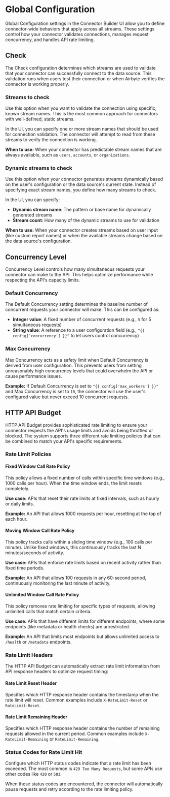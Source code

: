 # Global Configuration

Global Configuration settings in the Connector Builder UI allow you to define connector-wide behaviors that apply across all streams. These settings control how your connector validates connections, manages request concurrency, and handles API rate limiting.

## Check

The Check configuration determines which streams are used to validate that your connector can successfully connect to the data source. This validation runs when users test their connection or when Airbyte verifies the connector is working properly.

### Streams to check

Use this option when you want to validate the connection using specific, known stream names. This is the most common approach for connectors with well-defined, static streams.

In the UI, you can specify one or more stream names that should be used for connection validation. The connector will attempt to read from these streams to verify the connection is working.

**When to use:** When your connector has predictable stream names that are always available, such as `users`, `accounts`, or `organizations`.

### Dynamic streams to check

Use this option when your connector generates streams dynamically based on the user's configuration or the data source's current state. Instead of specifying exact stream names, you define how many streams to check.

In the UI, you can specify:
- **Dynamic stream name**: The pattern or base name for dynamically generated streams
- **Stream count**: How many of the dynamic streams to use for validation

**When to use:** When your connector creates streams based on user input (like custom report names) or when the available streams change based on the data source's configuration.

## Concurrency Level

Concurrency Level controls how many simultaneous requests your connector can make to the API. This helps optimize performance while respecting the API's capacity limits.

### Default Concurrency

The Default Concurrency setting determines the baseline number of concurrent requests your connector will make. This can be configured as:

- **Integer value**: A fixed number of concurrent requests (e.g., `5` for 5 simultaneous requests)
- **String value**: A reference to a user configuration field (e.g., `"{{ config['concurrency'] }}"` to let users control concurrency)

### Max Concurrency

Max Concurrency acts as a safety limit when Default Concurrency is derived from user configuration. This prevents users from setting unreasonably high concurrency levels that could overwhelm the API or cause performance issues.

**Example:** If Default Concurrency is set to `"{{ config['max_workers'] }}"` and Max Concurrency is set to `10`, the connector will use the user's configured value but never exceed 10 concurrent requests.

## HTTP API Budget

HTTP API Budget provides sophisticated rate limiting to ensure your connector respects the API's usage limits and avoids being throttled or blocked. The system supports three different rate limiting policies that can be combined to match your API's specific requirements.

### Rate Limit Policies

#### Fixed Window Call Rate Policy

This policy allows a fixed number of calls within specific time windows (e.g., 1000 calls per hour). When the time window ends, the limit resets completely.

**Use case:** APIs that reset their rate limits at fixed intervals, such as hourly or daily limits.

**Example:** An API that allows 1000 requests per hour, resetting at the top of each hour.

#### Moving Window Call Rate Policy

This policy tracks calls within a sliding time window (e.g., 100 calls per minute). Unlike fixed windows, this continuously tracks the last N minutes/seconds of activity.

**Use case:** APIs that enforce rate limits based on recent activity rather than fixed time periods.

**Example:** An API that allows 100 requests in any 60-second period, continuously monitoring the last minute of activity.

#### Unlimited Window Call Rate Policy

This policy removes rate limiting for specific types of requests, allowing unlimited calls that match certain criteria.

**Use case:** APIs that have different limits for different endpoints, where some endpoints (like metadata or health checks) are unrestricted.

**Example:** An API that limits most endpoints but allows unlimited access to `/health` or `/metadata` endpoints.

### Rate Limit Headers

The HTTP API Budget can automatically extract rate limit information from API response headers to optimize request timing:

#### Rate Limit Reset Header

Specifies which HTTP response header contains the timestamp when the rate limit will reset. Common examples include `X-RateLimit-Reset` or `RateLimit-Reset`.

#### Rate Limit Remaining Header

Specifies which HTTP response header contains the number of remaining requests allowed in the current period. Common examples include `X-RateLimit-Remaining` or `RateLimit-Remaining`.

### Status Codes for Rate Limit Hit

Configure which HTTP status codes indicate that a rate limit has been exceeded. The most common is `429 Too Many Requests`, but some APIs use other codes like `420` or `503`.

When these status codes are encountered, the connector will automatically pause requests and retry according to the rate limiting policy.
